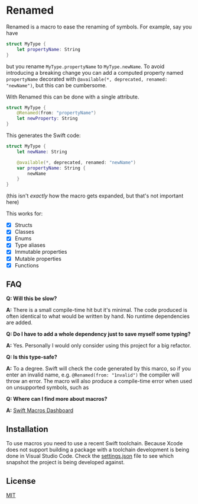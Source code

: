 # Renamed

Renamed is a macro to ease the renaming of symbols. For example, say you have

```swift
struct MyType {
    let propertyName: String
}
```

but you rename `MyType.propertyName` to `MyType.newName`. To avoid introducing a breaking change you can add a computed property named `propertyName` decorated with `@available(*, deprecated, renamed: "newName")`, but this can be cumbersome.

With Renamed this can be done with a single attribute.

```swift
struct MyType {
    @Renamed(from: "propertyName")
    let newProperty: String
}
```

This generates the Swift code:

```swift
struct MyType {
    let newName: String

    @available(*, deprecated, renamed: "newName")
    var propertyName: String {
        newName
    }
}
```

(this isn't _exactly_ how the macro gets expanded, but that's not important here)

This works for:

- [x] Structs
- [x] Classes
- [x] Enums
- [x] Type aliases
- [x] Immutable properties
- [x] Mutable properties
- [x] Functions

## FAQ

**Q: Will this be slow?**

**A:** There is a small compile-time hit but it's minimal. The code produced is often identical to what would be written by hand. No runtime dependencies are added.

**Q: Do I have to add a whole dependency just to save myself some typing?**

**A:** Yes. Personally I would only consider using this project for a big refactor.

**Q: Is this type-safe?**

**A:** To a degree. Swift will check the code generated by this marco, so if you enter an invalid name, e.g. `@Renamed(from: "1nvalid")` the compiler will throw an error. The macro will also produce a compile-time error when used on unsupported symbols, such as

**Q: Where can I find more about macros?**

**A:** [Swift Macros Dashboard](https://gist.github.com/DougGregor/de840fcf6d6f307792121eee11c0da85)

## Installation

To use macros you need to use a recent Swift toolchain. Because Xcode does not support building a package with a toolchain development is being done in Visual Studio Code. Check the [settings.json](./.vscode/settings.json) file to see which snapshot the project is being developed against.

## License

[MIT](./LICENSE)
